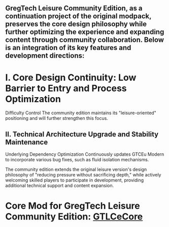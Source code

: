 ## GregTech Leisure Community Edition, as a continuation project of the original modpack, preserves the core design philosophy while further optimizing the experience and expanding content through community collaboration. Below is an integration of its key features and development directions:

# I. Core Design Continuity: Low Barrier to Entry and Process Optimization
Difficulty Control
The community edition maintains its "leisure-oriented" positioning and will further strengthen this focus.

## II. Technical Architecture Upgrade and Stability Maintenance
Underlying Dependency Optimization
Continuously updates GTCEu Modern to incorporate various bug fixes, such as fluid isolation mechanisms.

The community edition extends the original leisure version's design philosophy of "reducing pressure without sacrificing depth," while actively welcoming skilled players to participate in development, providing additional technical support and content expansion.

# Core Mod for GregTech Leisure Community Edition: [GTLCeCore](https://github.com/ialdaiaxiariyay/gtlcecore)